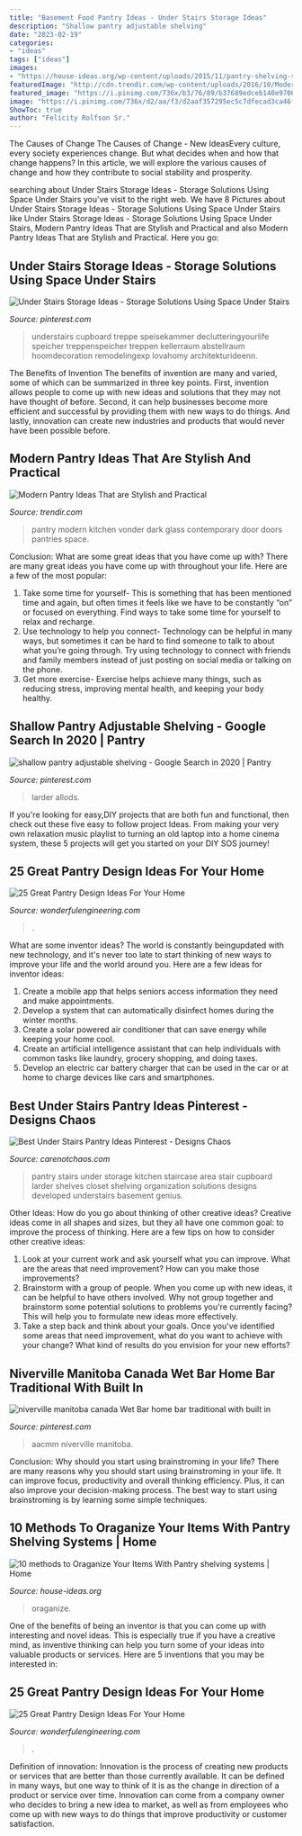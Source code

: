 ```yaml
---
title: "Basement Food Pantry Ideas - Under Stairs Storage Ideas"
description: "Shallow pantry adjustable shelving"
date: "2023-02-19"
categories:
- "ideas"
tags: ["ideas"]
images:
- "https://house-ideas.org/wp-content/uploads/2015/11/pantry-shelving-systems-photo-7-767x1024.jpeg"
featuredImage: "http://cdn.trendir.com/wp-content/uploads/2016/10/Modern-black-kitchen-pantry-900x1301.jpg"
featured_image: "https://i.pinimg.com/736x/b3/76/89/b37689edceb140e970625422527828ae.jpg"
image: "https://i.pinimg.com/736x/d2/aa/f3/d2aaf357295ec5c7dfecad3ca46f7a5f.jpg"
ShowToc: true
author: "Felicity Rolfson Sr."
---
```



The Causes of Change
The Causes of Change - New IdeasEvery culture, every society experiences change. But what decides when and how that change happens? In this article, we will explore the various causes of change and how they contribute to social stability and prosperity.

	

		
searching about Under Stairs Storage Ideas - Storage Solutions Using Space Under Stairs you've visit to the right web. We have 8 Pictures about Under Stairs Storage Ideas - Storage Solutions Using Space Under Stairs like Under Stairs Storage Ideas - Storage Solutions Using Space Under Stairs, Modern Pantry Ideas That are Stylish and Practical and also Modern Pantry Ideas That are Stylish and Practical. Here you go:
		
    
## Under Stairs Storage Ideas - Storage Solutions Using Space Under Stairs

<img loading=lazy src="https://i.pinimg.com/736x/0b/c3/5d/0bc35d90fb12911374435c768b190cfb.jpg" onerror="this.onerror=null;this.src='https://tse2.mm.bing.net/th?id=OIP.eniFfhBwwg_JNTM-jF1HjQHaLH&amp;pid=15.1';" alt="Under Stairs Storage Ideas - Storage Solutions Using Space Under Stairs">

_Source: pinterest.com_

>understairs cupboard treppe speisekammer declutteringyourlife speicher treppenspeicher treppen kellerraum abstellraum hoomdecoration remodelingexp lovahomy architekturideenn. 

	

The Benefits of Invention
The benefits of invention are many and varied, some of which can be summarized in three key points. First, invention allows people to come up with new ideas and solutions that they may not have thought of before. Second, it can help businesses become more efficient and successful by providing them with new ways to do things. And lastly, innovation can create new industries and products that would never have been possible before.

    
## Modern Pantry Ideas That Are Stylish And Practical

<img loading=lazy src="http://cdn.trendir.com/wp-content/uploads/2016/10/Modern-black-kitchen-pantry-900x1301.jpg" onerror="this.onerror=null;this.src='https://tse2.mm.bing.net/th?id=OIP.7yL5E0Ez5wpARt_Sv6R7PwHaKt&amp;pid=15.1';" alt="Modern Pantry Ideas That are Stylish and Practical">

_Source: trendir.com_

>pantry modern kitchen vonder dark glass contemporary door doors pantries space. 

	

Conclusion: What are some great ideas that you have come up with?
There are many great ideas you have come up with throughout your life. Here are a few of the most popular: 
1. Take some time for yourself- This is something that has been mentioned time and again, but often times it feels like we have to be constantly “on” or focused on everything. Find ways to take some time for yourself to relax and recharge. 
2. Use technology to help you connect- Technology can be helpful in many ways, but sometimes it can be hard to find someone to talk to about what you’re going through. Try using technology to connect with friends and family members instead of just posting on social media or talking on the phone. 
3. Get more exercise- Exercise helps achieve many things, such as reducing stress, improving mental health, and keeping your body healthy.

    
## Shallow Pantry Adjustable Shelving - Google Search In 2020 | Pantry

<img loading=lazy src="https://i.pinimg.com/736x/d2/aa/f3/d2aaf357295ec5c7dfecad3ca46f7a5f.jpg" onerror="this.onerror=null;this.src='https://tse4.mm.bing.net/th?id=OIP.Wr6wfphyrRXD5JdeVV17MAHaJ3&amp;pid=15.1';" alt="shallow pantry adjustable shelving - Google Search in 2020 | Pantry">

_Source: pinterest.com_

>larder allods. 

	

If you're looking for easy,DIY projects that are both fun and functional, then check out these five easy to follow project Ideas. From making your very own relaxation music playlist to turning an old laptop into a home cinema system, these 5 projects will get you started on your DIY SOS journey!

    
## 25 Great Pantry Design Ideas For Your Home

<img loading=lazy src="https://wonderfulengineering.com/wp-content/uploads/2014/09/25-walk-in-pantry-ideas-24.jpg" onerror="this.onerror=null;this.src='https://tse3.mm.bing.net/th?id=OIP.6hYUTbM6SY6aIg_fBbpsNAHaLJ&amp;pid=15.1';" alt="25 Great Pantry Design Ideas For Your Home">

_Source: wonderfulengineering.com_

>. 

	

What are some inventor ideas?
The world is constantly beingupdated with new technology, and it's never too late to start thinking of new ways to improve your life and the world around you. Here are a few ideas for inventor ideas: 
1. Create a mobile app that helps seniors access information they need and make appointments. 
2. Develop a system that can automatically disinfect homes during the winter months. 
3. Create a solar powered air conditioner that can save energy while keeping your home cool. 
4. Create an artificial intelligence assistant that can help individuals with common tasks like laundry, grocery shopping, and doing taxes. 
5. Develop an electric car battery charger that can be used in the car or at home to charge devices like cars and smartphones.

    
## Best Under Stairs Pantry Ideas Pinterest - Designs Chaos

<img loading=lazy src="https://cdn.carenotchaos.com/wp-content/uploads/best-under-stairs-pantry-ideas-pinterest_59831.jpg" onerror="this.onerror=null;this.src='https://tse2.mm.bing.net/th?id=OIP.noawQPUKOpKM58cacZV_UQHaLH&amp;pid=15.1';" alt="Best Under Stairs Pantry Ideas Pinterest - Designs Chaos">

_Source: carenotchaos.com_

>pantry stairs under storage kitchen staircase area stair cupboard larder shelves closet shelving organization solutions designs developed understairs basement genius. 

	

Other Ideas: How do you go about thinking of other creative ideas?
Creative ideas come in all shapes and sizes, but they all have one common goal: to improve the process of thinking. Here are a few tips on how to consider other creative ideas:
1. Look at your current work and ask yourself what you can improve. What are the areas that need improvement? How can you make those improvements?
2. Brainstorm with a group of people. When you come up with new ideas, it can be helpful to have others involved. Why not group together and brainstorm some potential solutions to problems you're currently facing? This will help you to formulate new ideas more effectively.
3. Take a step back and think about your goals. Once you've identified some areas that need improvement, what do you want to achieve with your change? What kind of results do you envision for your new efforts?

    
## Niverville Manitoba Canada Wet Bar Home Bar Traditional With Built In

<img loading=lazy src="https://i.pinimg.com/736x/b3/76/89/b37689edceb140e970625422527828ae.jpg" onerror="this.onerror=null;this.src='https://tse4.mm.bing.net/th?id=OIP.rY1T41w7fBtBabZUv4NL-gHaLJ&amp;pid=15.1';" alt="niverville manitoba canada Wet Bar home bar traditional with built in">

_Source: pinterest.com_

>aacmm niverville manitoba. 

	

Conclusion: Why should you start using brainstroming in your life?
There are many reasons why you should start using brainstroming in your life. It can improve focus, productivity and overall thinking efficiency. Plus, it can also improve your decision-making process. The best way to start using brainstroming is by learning some simple techniques.

    
## 10 Methods To Oraganize Your Items With Pantry Shelving Systems | Home

<img loading=lazy src="https://house-ideas.org/wp-content/uploads/2015/11/pantry-shelving-systems-photo-7-767x1024.jpeg" onerror="this.onerror=null;this.src='https://tse2.mm.bing.net/th?id=OIP.F07WgNqdSGfFIV512RO7RQHaJ4&amp;pid=15.1';" alt="10 methods to Oraganize Your Items With Pantry shelving systems | Home">

_Source: house-ideas.org_

>oraganize. 

	

One of the benefits of being an inventor is that you can come up with interesting and novel ideas. This is especially true if you have a creative mind, as inventive thinking can help you turn some of your ideas into valuable products or services. Here are 5 inventions that you may be interested in: 

    
## 25 Great Pantry Design Ideas For Your Home

<img loading=lazy src="https://wonderfulengineering.com/wp-content/uploads/2014/09/25-walk-in-pantry-ideas-25.jpg" onerror="this.onerror=null;this.src='https://tse3.mm.bing.net/th?id=OIP.58oDD_so-hETKpnpgQ5vWQHaLJ&amp;pid=15.1';" alt="25 Great Pantry Design Ideas For Your Home">

_Source: wonderfulengineering.com_

>. 

	

Definition of innovation:
Innovation is the process of creating new products or services that are better than those currently available. It can be defined in many ways, but one way to think of it is as the change in direction of a product or service over time. Innovation can come from a company owner who decides to bring a new idea to market, as well as from employees who come up with new ways to do things that improve productivity or customer satisfaction.

